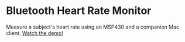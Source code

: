 # Bluetooth Heart Rate Monitor
Measure a subject's heart rate using an MSP430 and a companion Mac client.
[Watch the demo!](https://www.youtube.com/watch?v=2a3Uy6hUmFc)
